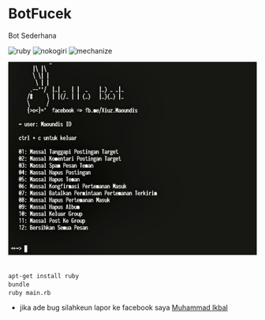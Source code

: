 # BotFucek
Bot Sederhana

![ruby](https://img.shields.io/badge/ruby-dev-purple "ruby")
![nokogiri](https://img.shields.io/badge/nokogiri-1.8.1-green "nokogiri -v 1.8.1")
![mechanize](https://img.shields.io/badge/mechanize-2.7.6-green "mechanize -v 2.7.6")

![menu](Screenshot-bot.jpg "menu")
```bash

apt-get install ruby
bundle
ruby main.rb

```

+ jika ade bug silahkeun lapor ke facebook saya <a href="https://fb.me/Xiuz.Maoundis">Muhammad Ikbal</a>
